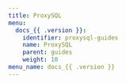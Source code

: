 ```yaml
---
title: ProxySQL
menu:
  docs_{{ .version }}:
    identifier: proxysql-guides
    name: ProxySQL
    parent: guides
    weight: 10
menu_name: docs_{{ .version }}
---
```

